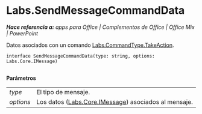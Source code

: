 
# <a name="labs.sendmessagecommanddata"></a>Labs.SendMessageCommandData

 _**Hace referencia a:** apps para Office | Complementos de Office | Office Mix | PowerPoint_

Datos asociados con un comando [Labs.CommandType.TakeAction](http://msdn.microsoft.com/library/4d6f4ca5-56e8-45b4-803c-5b562b2d97c1.aspx).

```
interface SendMessageCommandData(type: string, options: Labs.Core.IMessage)
```


## 

 **Parámetros**


|||
|:-----|:-----|
| _type_|El tipo de mensaje.|
| _options_|Los datos ([Labs.Core.IMessage](http://msdn.microsoft.com/library/69b9a5c2-cbce-4a3d-b937-e8b4798612a8.aspx)) asociados al mensaje.|

